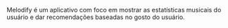 Melodify é um aplicativo com foco em mostrar as estatísticas musicais do usuário e dar recomendações baseadas no gosto do usuário.
